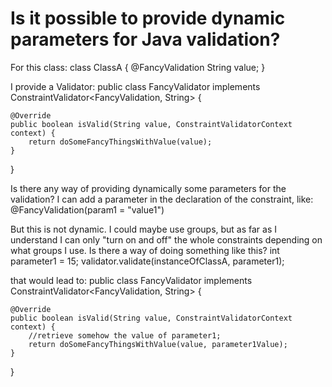 
# Is it possible to provide dynamic parameters for Java validation?

For this class:
class ClassA {
  @FancyValidation
  String value;
}

I provide a Validator:
public class FancyValidator implements ConstraintValidator<FancyValidation, String> {

    @Override
    public boolean isValid(String value, ConstraintValidatorContext context) {
        return doSomeFancyThingsWithValue(value);
    }
}

Is there any way of providing dynamically some parameters for the validation?
I can add a parameter in the declaration of the constraint, like:
@FancyValidation(param1 = "value1") 

But this is not dynamic.
I could maybe use groups, but as far as I understand I can only "turn on and off" the whole constraints depending on what groups I use.
Is there a way of doing something like this?
int parameter1 = 15;
validator.validate(instanceOfClassA, parameter1);

that would lead to:
public class FancyValidator implements ConstraintValidator<FancyValidation, String> {

    @Override
    public boolean isValid(String value, ConstraintValidatorContext context) {
        //retrieve somehow the value of parameter1;
        return doSomeFancyThingsWithValue(value, parameter1Value);
    }
}


        